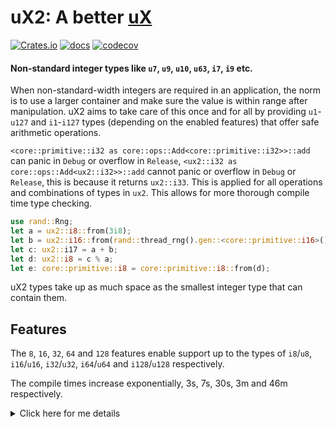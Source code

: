 # uX2: A better [uX](https://github.com/rust-ux/uX)

[![Crates.io](https://img.shields.io/crates/v/ux2)](https://crates.io/crates/ux2)
[![docs](https://img.shields.io/crates/v/ux2?color=yellow&label=docs)](https://docs.rs/ux2)
[![codecov](https://codecov.io/gh/JonathanWoollett-Light/ux2/branch/master/graph/badge.svg?token=II1xtnbCDX)](https://codecov.io/gh/JonathanWoollett-Light/ux2)

#### Non-standard integer types like `u7`, `u9`, `u10`, `u63`, `i7`, `i9` etc.

When non-standard-width integers are required in an application, the norm is to use a larger container and make sure the value is within range after manipulation. uX2 aims to take care of this once and for all by providing `u1`-`u127` and `i1`-`i127` types (depending on the enabled features) that offer safe arithmetic operations.

`<core::primitive::i32 as core::ops::Add<core::primitive::i32>>::add` can panic in `Debug` or overflow in `Release`, `<ux2::i32 as core::ops::Add<ux2::i32>>::add` cannot panic or overflow in `Debug` or `Release`, this is because it returns `ux2::i33`. This is applied for all operations and combinations of types in `ux2`. This allows for more thorough compile time type checking.

```rust
use rand::Rng;
let a = ux2::i8::from(3i8);
let b = ux2::i16::from(rand::thread_rng().gen::<core::primitive::i16>());
let c: ux2::i17 = a + b;
let d: ux2::i8 = c % a;
let e: core::primitive::i8 = core::primitive::i8::from(d);
```

uX2 types take up as much space as the smallest integer type that can contain them.

## Features

The `8`, `16`, `32`, `64` and `128` features enable support up to the types of `i8`/`u8`, `i16`/`u16`, `i32`/`u32`, `i64`/`u64` and `i128`/`u128` respectively.

The compile times increase exponentially, 3s, 7s, 30s, 3m and 46m respectively.

<details>
  <summary>Click here for me details</summary>

    ```bash
    jonathan@jonathan-System-Product-Name:~/Projects/ux2/ux2$ cargo clean
    jonathan@jonathan-System-Product-Name:~/Projects/ux2/ux2$ cargo build --no-default-features --features 8
    Compiling proc-macro2 v1.0.56
    Compiling unicode-ident v1.0.8
    Compiling quote v1.0.26
    Compiling ux2-macros v0.7.0 (/home/jonathan/Projects/ux2/ux2-macros)
    Compiling ux2 v0.7.0 (/home/jonathan/Projects/ux2/ux2)
        Finished dev [unoptimized + debuginfo] target(s) in 3.00s
    jonathan@jonathan-System-Product-Name:~/Projects/ux2/ux2$ cargo clean
    jonathan@jonathan-System-Product-Name:~/Projects/ux2/ux2$ cargo build --no-default-features --features 16
    Compiling proc-macro2 v1.0.56
    Compiling quote v1.0.26
    Compiling unicode-ident v1.0.8
    Compiling ux2-macros v0.7.0 (/home/jonathan/Projects/ux2/ux2-macros)
    Compiling ux2 v0.7.0 (/home/jonathan/Projects/ux2/ux2)
        Finished dev [unoptimized + debuginfo] target(s) in 7.36s
    jonathan@jonathan-System-Product-Name:~/Projects/ux2/ux2$ cargo clean
    jonathan@jonathan-System-Product-Name:~/Projects/ux2/ux2$ cargo build --no-default-features --features 32
    Compiling proc-macro2 v1.0.56
    Compiling unicode-ident v1.0.8
    Compiling quote v1.0.26
    Compiling ux2-macros v0.7.0 (/home/jonathan/Projects/ux2/ux2-macros)
    Compiling ux2 v0.7.0 (/home/jonathan/Projects/ux2/ux2)
        Finished dev [unoptimized + debuginfo] target(s) in 29.96s
    jonathan@jonathan-System-Product-Name:~/Projects/ux2/ux2$ cargo clean
    jonathan@jonathan-System-Product-Name:~/Projects/ux2/ux2$ cargo build --no-default-features --features 64
    Compiling proc-macro2 v1.0.56
    Compiling unicode-ident v1.0.8
    Compiling quote v1.0.26
    Compiling ux2-macros v0.7.0 (/home/jonathan/Projects/ux2/ux2-macros)
    Compiling ux2 v0.7.0 (/home/jonathan/Projects/ux2/ux2)
        Finished dev [unoptimized + debuginfo] target(s) in 3m 26s
    jonathan@jonathan-System-Product-Name:~/Projects/ux2/ux2$ cargo clean
    jonathan@jonathan-System-Product-Name:~/Projects/ux2/ux2$ cargo build --no-default-features --features 128
    Compiling proc-macro2 v1.0.56
    Compiling unicode-ident v1.0.8
    Compiling quote v1.0.26
    Compiling ux2-macros v0.7.0 (/home/jonathan/Projects/ux2/ux2-macros)
    Compiling ux2 v0.7.0 (/home/jonathan/Projects/ux2/ux2)
        Finished dev [unoptimized + debuginfo] target(s) in 46m 22s
    ```
<details>

## Why does this exist? Why use this over `ux`?

I noticed [uX](https://github.com/rust-ux/uX) doesn't seem to be actively maintained and the current code
could use some big changes.

So I did what any reasonable developer does and completely re-invented the wheel.

Behold uX2, slightly better in almost every way.

- More functionality, with optional support for `serde`.
- Better documentation.
- Better CI (e.g. automated changelog)

I've already implemented some of the open issues from uX in this library e.g.
- https://github.com/rust-ux/uX/issues/55
- https://github.com/rust-ux/uX/issues/54
- https://github.com/rust-ux/uX/issues/53
- https://github.com/rust-ux/uX/issues/17

Why didn't I just post a PR on uX?
1. Review: The current PRs don't seem to be getting reviewed, I wasn't really confident a PR which completely changes the entire library would be merged.
2. Control: If the maintainer/s of uX are inactive there is nothing I can do, I cannot get PRs merged or fix issue, if I have control I can do this.
